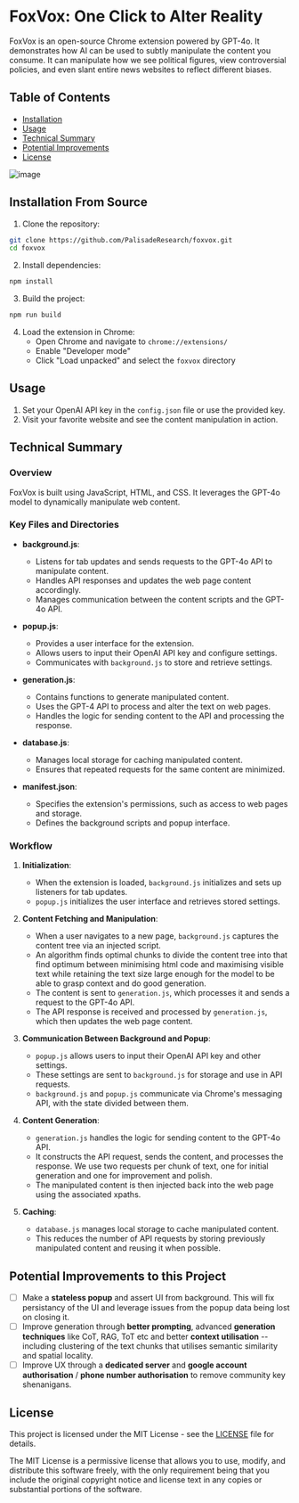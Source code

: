 # FoxVox: One Click to Alter Reality

FoxVox is an open-source Chrome extension powered by GPT-4o. It demonstrates how AI can be used to subtly manipulate the content you consume. It can manipulate how we see political figures, view controversial policies, and even slant entire news websites to reflect different biases.

## Table of Contents
- [Installation](#installation)
- [Usage](#usage)
- [Technical Summary](#technical-summary)
- [Potential Improvements](#potential-improvements)
- [License](#license)

![image](https://github.com/PalisadeResearch/foxvox/assets/167763910/803448a8-d928-4c21-9613-a5f885f4266f)

## Installation From Source

1. Clone the repository:

```bash
git clone https://github.com/PalisadeResearch/foxvox.git
cd foxvox
```

2. Install dependencies:

```bash
npm install
```

3. Build the project:

```bash
npm run build
```

4. Load the extension in Chrome:
    - Open Chrome and navigate to `chrome://extensions/`
    - Enable "Developer mode"
    - Click "Load unpacked" and select the `foxvox` directory

## Usage

1. Set your OpenAI API key in the `config.json` file or use the provided key.
2. Visit your favorite website and see the content manipulation in action.

## Technical Summary

### Overview

FoxVox is built using JavaScript, HTML, and CSS. It leverages the GPT-4o model to dynamically manipulate web content.

### Key Files and Directories

- **background.js**: 
    - Listens for tab updates and sends requests to the GPT-4o API to manipulate content.
    - Handles API responses and updates the web page content accordingly.
    - Manages communication between the content scripts and the GPT-4o API.

- **popup.js**: 
    - Provides a user interface for the extension.
    - Allows users to input their OpenAI API key and configure settings.
    - Communicates with `background.js` to store and retrieve settings.

- **generation.js**: 
    - Contains functions to generate manipulated content.
    - Uses the GPT-4 API to process and alter the text on web pages.
    - Handles the logic for sending content to the API and processing the response.

- **database.js**: 
    - Manages local storage for caching manipulated content.
    - Ensures that repeated requests for the same content are minimized.

- **manifest.json**: 
    - Specifies the extension's permissions, such as access to web pages and storage.
    - Defines the background scripts and popup interface.

### Workflow

1. **Initialization**: 
    - When the extension is loaded, `background.js` initializes and sets up listeners for tab updates.
    - `popup.js` initializes the user interface and retrieves stored settings.

2. **Content Fetching and Manipulation**: 
    - When a user navigates to a new page, `background.js` captures the content tree via an injected script.
    - An algorithm finds optimal chunks to divide the content tree into that find optimum between minimising html code and maximising visible text while retaining the text size large enough for the model to be able to grasp context and do good generation.
    - The content is sent to `generation.js`, which processes it and sends a request to the GPT-4o API.
    - The API response is received and processed by `generation.js`, which then updates the web page content.

3. **Communication Between Background and Popup**: 
    - `popup.js` allows users to input their OpenAI API key and other settings.
    - These settings are sent to `background.js` for storage and use in API requests.
    - `background.js` and `popup.js` communicate via Chrome's messaging API, with the state divided between them.

4. **Content Generation**: 
    - `generation.js` handles the logic for sending content to the GPT-4o API.
    - It constructs the API request, sends the content, and processes the response. We use two requests per chunk of text, one for initial generation and one for improvement and polish.
    - The manipulated content is then injected back into the web page using the associated xpaths.

5. **Caching**: 
    - `database.js` manages local storage to cache manipulated content.
    - This reduces the number of API requests by storing previously manipulated content and reusing it when possible.

## Potential Improvements to this Project

- [ ] Make a **stateless popup** and assert UI from background. This will fix persistancy of the UI and leverage issues from the popup data being lost on closing it.
- [ ] Improve generation through **better prompting**, advanced **generation techniques** like CoT, RAG, ToT etc and better **context utilisation** -- including clustering of the text chunks that utilises semantic similarity and spatial locality.
- [ ] Improve UX through a **dedicated server** and **google account authorisation** / **phone number authorisation** to remove community key shenanigans.

## License

This project is licensed under the MIT License - see the [LICENSE](LICENSE) file for details.

The MIT License is a permissive license that allows you to use, modify, and distribute this software freely, with the only requirement being that you include the original copyright notice and license text in any copies or substantial portions of the software.
